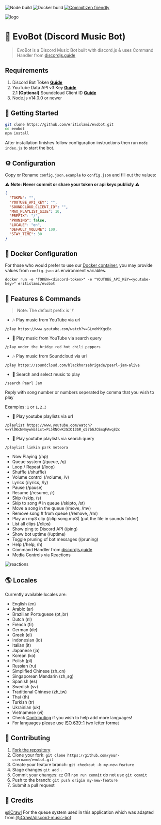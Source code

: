 ![Node build](https://github.com/eritislami/evobot/actions/workflows/node.yml/badge.svg)
![Docker build](https://github.com/eritislami/evobot/actions/workflows/docker.yml/badge.svg)
[![Commitizen friendly](https://img.shields.io/badge/commitizen-friendly-brightgreen.svg)](http://commitizen.github.io/cz-cli/)

![logo](https://repository-images.githubusercontent.com/186841818/8aa95700-7730-11e9-84be-e80f28520325)

# 🤖 EvoBot (Discord Music Bot)
> EvoBot is a Discord Music Bot built with discord.js & uses Command Handler from [discordjs.guide](https://discordjs.guide)

## Requirements

1. Discord Bot Token **[Guide](https://discordjs.guide/preparations/setting-up-a-bot-application.html#creating-your-bot)**
2. YouTube Data API v3 Key **[Guide](https://developers.google.com/youtube/v3/getting-started)**  
2.1 **(Optional)** Soundcloud Client ID **[Guide](https://github.com/zackradisic/node-soundcloud-downloader#client-id)**
3. Node.js v14.0.0 or newer

## 🚀 Getting Started

```sh
git clone https://github.com/eritislami/evobot.git
cd evobot
npm install
```

After installation finishes follow configuration instructions then run `node index.js` to start the bot.

## ⚙️ Configuration

Copy or Rename `config.json.example` to `config.json` and fill out the values:

⚠️ **Note: Never commit or share your token or api keys publicly** ⚠️

```json
{
  "TOKEN": "",
  "YOUTUBE_API_KEY": "",
  "SOUNDCLOUD_CLIENT_ID": "",
  "MAX_PLAYLIST_SIZE": 10,
  "PREFIX": "/",
  "PRUNING": false,
  "LOCALE": "en",
  "DEFAULT_VOLUME": 100,
  "STAY_TIME": 30
}
```

## 🐬 Docker Configuration

For those who would prefer to use our [Docker container](https://hub.docker.com/repository/docker/eritislami/evobot), you may provide values from `config.json` as environment variables.

```shell
docker run -e "TOKEN=<discord-token>" -e "YOUTUBE_API_KEY=<youtube-key>" eritislami/evobot
```

## 📝 Features & Commands

> Note: The default prefix is '/'

* 🎶 Play music from YouTube via url

`/play https://www.youtube.com/watch?v=GLvohMXgcBo`

* 🔎 Play music from YouTube via search query

`/play under the bridge red hot chili peppers`

* 🎶 Play music from Soundcloud via url

`/play https://soundcloud.com/blackhorsebrigade/pearl-jam-alive`

* 🔎 Search and select music to play

`/search Pearl Jam`

Reply with song number or numbers seperated by comma that you wish to play

Examples: `1` or `1,2,3`

* 📃 Play youtube playlists via url

`/playlist https://www.youtube.com/watch?v=YlUKcNNmywk&list=PL5RNCwK3GIO13SR_o57bGJCEmqFAwq82c`

* 🔎 Play youtube playlists via search query

`/playlist linkin park meteora`
* Now Playing (/np)
* Queue system (/queue, /q)
* Loop / Repeat (/loop)
* Shuffle (/shuffle)
* Volume control (/volume, /v)
* Lyrics (/lyrics, /ly)
* Pause (/pause)
* Resume (/resume, /r)
* Skip (/skip, /s)
* Skip to song # in queue (/skipto, /st)
* Move a song in the queue (/move, /mv)
* Remove song # from queue (/remove, /rm)
* Play an mp3 clip (/clip song.mp3) (put the file in sounds folder)
* List all clips (/clips)
* Show ping to Discord API (/ping)
* Show bot uptime (/uptime)
* Toggle pruning of bot messages (/pruning)
* Help (/help, /h)
* Command Handler from [discordjs.guide](https://discordjs.guide/)
* Media Controls via Reactions

![reactions](https://i.imgur.com/9S7Omf9.png)

## 🌎 Locales

Currently available locales are:
- English (en)
- Arabic (ar)
- Brazilian Portuguese (pt_br)
- Dutch (nl)
- French (fr)
- German (de)
- Greek (el)
- Indonesian (id)
- Italian (it)
- Japanese (ja)
- Korean (ko)
- Polish (pl)
- Russian (ru)
- Simplified Chinese (zh_cn)
- Singaporean Mandarin (zh_sg)
- Spanish (es)
- Swedish (sv)
- Traditional Chinese (zh_tw)
- Thai (th)
- Turkish (tr)
- Ukrainian (uk)
- Vietnamese (vi)
- Check [Contributing](#-contributing) if you wish to help add more languages!
- For languages please use [ISO 639-1](https://en.wikipedia.org/wiki/List_of_ISO_639-1_codes) two letter format

## 🤝 Contributing

1. [Fork the repository](https://github.com/eritislami/evobot/fork)
2. Clone your fork: `git clone https://github.com/your-username/evobot.git`
3. Create your feature branch: `git checkout -b my-new-feature`
4. Stage changes `git add .`
5. Commit your changes: `cz` OR `npm run commit` do not use `git commit`
6. Push to the branch: `git push origin my-new-feature`
7. Submit a pull request

## 📝 Credits

[@iCrawl](https://github.com/iCrawl) For the queue system used in this application which was adapted from [@iCrawl/discord-music-bot](https://github.com/iCrawl/discord-music-bot)
